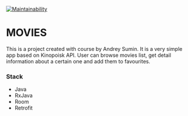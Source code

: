 [![Maintainability](https://api.codeclimate.com/v1/badges/afea4f4ce05e2808cc87/maintainability)](https://codeclimate.com/github/darklittlefinch/Movies/maintainability)

# MOVIES

This is a project created with course by Andrey Sumin. It is a very simple app based on Kinopoisk API. User can browse movies list, get detail information about a certain one and add them to favourites.

### Stack

* Java
* RxJava
* Room
* Retrofit
